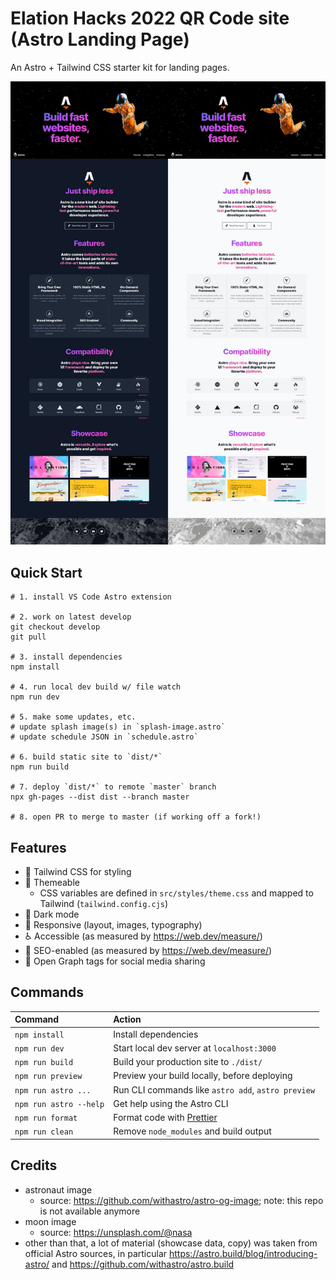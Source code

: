# Elation Hacks 2022 QR Code site (Astro Landing Page)

An Astro + Tailwind CSS starter kit for landing pages.

![Screenshots of Astro Landing Page](screenshots.jpg)

## Quick Start

```
# 1. install VS Code Astro extension

# 2. work on latest develop
git checkout develop
git pull

# 3. install dependencies
npm install

# 4. run local dev build w/ file watch
npm run dev

# 5. make some updates, etc.
# update splash image(s) in `splash-image.astro`
# update schedule JSON in `schedule.astro`

# 6. build static site to `dist/*`
npm run build

# 7. deploy `dist/*` to remote `master` branch
npx gh-pages --dist dist --branch master

# 8. open PR to merge to master (if working off a fork!)
```

## Features

- 💨 Tailwind CSS for styling
- 🎨 Themeable
  - CSS variables are defined in `src/styles/theme.css` and mapped to Tailwind (`tailwind.config.cjs`)
- 🌙 Dark mode
- 📱 Responsive (layout, images, typography)
- ♿ Accessible (as measured by https://web.dev/measure/)
- 🔎 SEO-enabled (as measured by https://web.dev/measure/)
- 🔗 Open Graph tags for social media sharing

## Commands

| Command                | Action                                             |
| :--------------------- | :------------------------------------------------- |
| `npm install`          | Install dependencies                               |
| `npm run dev`          | Start local dev server at `localhost:3000`         |
| `npm run build`        | Build your production site to `./dist/`            |
| `npm run preview`      | Preview your build locally, before deploying       |
| `npm run astro ...`    | Run CLI commands like `astro add`, `astro preview` |
| `npm run astro --help` | Get help using the Astro CLI                       |
| `npm run format`       | Format code with [Prettier](https://prettier.io/)  |
| `npm run clean`        | Remove `node_modules` and build output             |

## Credits

- astronaut image
  - source: https://github.com/withastro/astro-og-image; note: this repo is not available anymore
- moon image
  - source: https://unsplash.com/@nasa
- other than that, a lot of material (showcase data, copy) was taken from official Astro sources, in particular https://astro.build/blog/introducing-astro/ and https://github.com/withastro/astro.build

